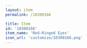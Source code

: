```yaml
---
layout: item
permalink: /10300166

title: Item
id: '10300166'
item_name: 'Red-Ringed Eyes'
icon_url: 'customize/10300166.png'
---
```

